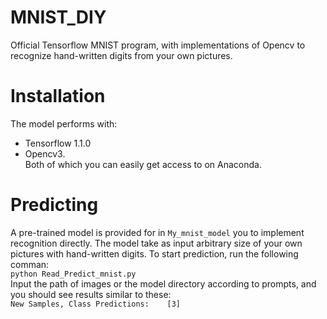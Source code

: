 # MNIST_DIY
Official Tensorflow MNIST program, 
with implementations of Opencv to recognize hand-written digits from your own pictures.


# Installation
The model performs with:
* Tensorflow 1.1.0
* Opencv3.<br>
Both of which you can easily get access to on Anaconda.


# Predicting
A pre-trained model is provided for in `My_mnist_model` you to implement recognition directly. The model take as input arbitrary size of your own pictures with hand-written digits.
To start prediction, run the following comman:<br>
```python Read_Predict_mnist.py```<br>
Input the path of images or the model directory according to prompts, and you should see results similar to these:<br>
```New Samples, Class Predictions:    [3]```
